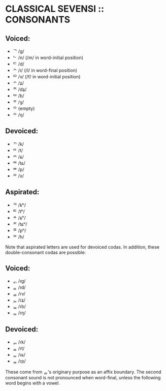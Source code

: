 #  CLASSICAL SEVENSI :: CONSONANTS  #

##  Voiced:  ##

- &#x1100; /g/
- &#x1102; /n/ (/m/ in word-initial position)
- &#x1103; /d/
- &#x1109; /ɾ/ (/l/ in word-final position)
- &#x1106; /v/ (/f/ in word-initial position)
- &#x1109; /ʑ/
- &#x110C; /dʑ/
- &#x1107; /b/
- &#x1159; /ɣ/
- &#x110B; (empty)
- &#x114C; /ŋ/

##  Devoiced:  ##

- &#x1101; /k/
- &#x1104; /t/
- &#x110A; /ɕ/
- &#x110D; /tɕ/
- &#x1108; /p/
- &#xA97C; /x/

##  Aspirated:  ##

- &#x110F; /kʰ/
- &#x1110; /tʰ/
- &#x1140; /ɕʰ/
- &#x110E; /tɕʰ/
- &#x1111; /pʰ/
- &#x1112; /h/

Note that aspirated letters are used for devoiced codas.
In addition, these double-consonant codas are possible:

##  Voiced:  ##

- &#x11B0; /ɾg/
- &#x11CE; /ɾd/
- &#x11B1; /ɾv/
- &#x11B3; /ɾʑ/
- &#x11B2; /ɾb/
- &#xD7DB; /ɾŋ/

##  Devoiced:  ##

- &#x11D8; /ɾk/
- &#x11B4; /ɾt/
- &#x11D7; /ɾɕ/
- &#x11B5; /ɾp/

These come from &#x11AF;'s originary purpose as an affix boundary.
The second consonant sound is not pronounced when word-final, unless the following word begins with a vowel.
